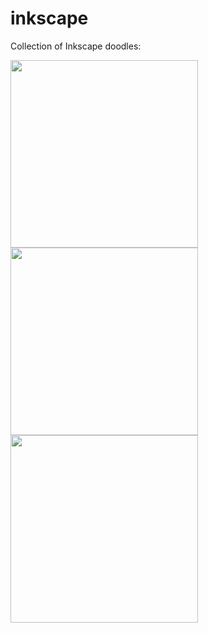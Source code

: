 # inkscape
Collection of Inkscape doodles:


<img src="http://patlillis.github.io/inkscape/ira.svg" height="300">
<img src="http://patlillis.github.io/inkscape/winding.svg" height="300">
<img src="http://patlillis.github.io/inkscape/city.svg" height="300">
